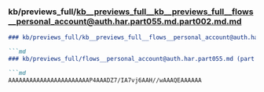 ### kb/previews_full/kb__previews_full__kb__previews_full__flows__personal_account@auth.har.part055.md.part002.md.md

```md
### kb/previews_full/kb__previews_full__flows__personal_account@auth.har.part055.md.part002.md

```md
### kb/previews_full/flows__personal_account@auth.har.part055.md (part 002)

```md
AAAAAAAAAAAAAAAAAAAAAAAP4AAADZ7/IA7vj6AAH//wAAAQEAAAAAA
```

```

```

```
